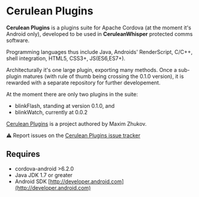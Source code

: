 <!--
   Copyright 2017 Maxim Zhukov

   Licensed under the Apache License, Version 2.0 (the "License");
   you may not use this file except in compliance with the License.
   You may obtain a copy of the License at

       http://www.apache.org/licenses/LICENSE-2.0

   Unless required by applicable law or agreed to in writing, software
   distributed under the License is distributed on an "AS IS" BASIS,
   WITHOUT WARRANTIES OR CONDITIONS OF ANY KIND, either express or implied.
   See the License for the specific language governing permissions and
   limitations under the License.
-->

# Cerulean Plugins

**Cerulean Plugins** is a plugins suite for Apache Cordova (at the moment it's Android only), developed to be used in **CeruleanWhisper** protected comms software.

Programming languages thus include Java, Androids' RenderScript, C/C++, shell integration, HTML5, CSS3+, JS(ES6,ES7+).

Architecturally it's one large plugin, exporting many methods. Once a sub-plugin matures (with rule of thumb being crossing the 0.1.0 version),
it is rewarded with a separate repository for further developement.

At the moment there are only two plugins in the suite:
* blinkFlash, standing at version 0.1.0, and
* blinkWatch, currently at 0.0.2

[Cerulean Plugins](https://github.com/mzhukov1973/CeruleanPlugins) is a project authored by Maxim Zhukov.

:warning: Report issues on the [Cerulean Plugins issue tracker](https://github.com/mzhukov1973/CeruleanPlugins/issues)


## Requires
- cordova-android >6.2.0
- Java JDK 1.7 or greater
- Android SDK [http://developer.android.com](http://developer.android.com)
